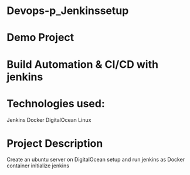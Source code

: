 # Devops-p_Jenkinssetup
# Demo Project
#  Build Automation & CI/CD with jenkins

# Technologies used:
Jenkins
Docker
DigitalOcean
Linux

# Project Description
Create an ubuntu server on DigitalOcean
setup and run jenkins as Docker container
initialize jenkins

